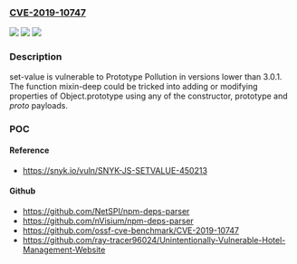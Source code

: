 ### [CVE-2019-10747](https://cve.mitre.org/cgi-bin/cvename.cgi?name=CVE-2019-10747)
![](https://img.shields.io/static/v1?label=Product&message=set-value&color=blue)
![](https://img.shields.io/static/v1?label=Version&message=n%2Fa&color=blue)
![](https://img.shields.io/static/v1?label=Vulnerability&message=Prototype%20Pollution&color=brighgreen)

### Description

set-value is vulnerable to Prototype Pollution in versions lower than 3.0.1. The function mixin-deep could be tricked into adding or modifying properties of Object.prototype using any of the constructor, prototype and _proto_ payloads.

### POC

#### Reference
- https://snyk.io/vuln/SNYK-JS-SETVALUE-450213

#### Github
- https://github.com/NetSPI/npm-deps-parser
- https://github.com/nVisium/npm-deps-parser
- https://github.com/ossf-cve-benchmark/CVE-2019-10747
- https://github.com/ray-tracer96024/Unintentionally-Vulnerable-Hotel-Management-Website

